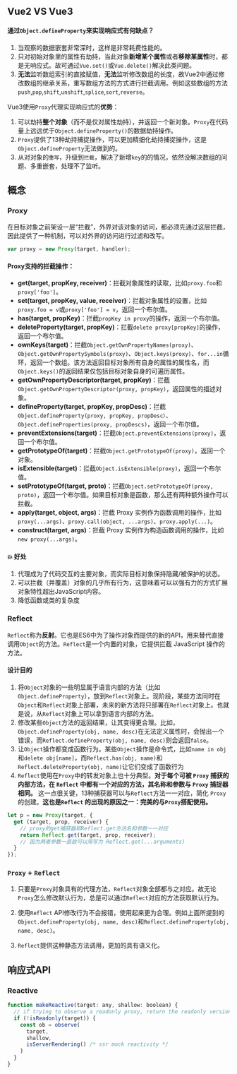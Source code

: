 ## Vue2 VS Vue3

#### 通过`Object.defineProperty`来实现响应式有何**缺点**？

1. 当观察的数据嵌套非常深时，这样是非常耗费性能的。
2. 只对初始对象里的属性有劫持，当此对象**新增某个属性**或者**移除某属性**时，都是无响应式。故可通过`Vue.set()`或`Vue.delete()`解决此类问题。
3. **无法**监听数组索引的直接赋值，**无法**监听修改数组的长度，故Vue2中通过修改数组的继承关系，重写数组方法的方式进行拦截调用。例如这些数组的方法`push`,`pop`,`shift`,`unshift`,`splice`,`sort`,`reverse`。

Vue3使用`Proxy`代理实现响应式的**优势**：

1. 可以劫持**整个对象**（而不是仅对属性劫持），并返回一个新对象。`Proxy`在代码量上远远优于`Object.defineProperty()`的数据劫持操作。
2. `Proxy`提供了13种劫持捕捉操作，可以更加精细化劫持捕捉操作，这是`Object.defineProperty`无法做到的。
3. 从对对象的`重写`，升级到`拦截`，解决了新增`key`的的情况，依然没解决数组的问题、多重嵌套，处理不了监听。

## 概念

### Proxy

在目标对象之前架设一层“拦截”，外界对该对象的访问，都必须先通过这层拦截，因此提供了一种机制，可以对外界的访问进行过滤和改写。

```js
var proxy = new Proxy(target, handler);
```

#### Proxy支持的拦截操作：

- **get(target, propKey, receiver)**：拦截对象属性的读取，比如`proxy.foo`和`proxy['foo']`。
- **set(target, propKey, value, receiver)**：拦截对象属性的设置，比如`proxy.foo = v`或`proxy['foo'] = v`，返回一个布尔值。
- **has(target, propKey)**：拦截`propKey in proxy`的操作，返回一个布尔值。
- **deleteProperty(target, propKey)**：拦截`delete proxy[propKey]`的操作，返回一个布尔值。
- **ownKeys(target)**：拦截`Object.getOwnPropertyNames(proxy)`、`Object.getOwnPropertySymbols(proxy)`、`Object.keys(proxy)`、`for...in`循环，返回一个数组。该方法返回目标对象所有自身的属性的属性名，而`Object.keys()`的返回结果仅包括目标对象自身的可遍历属性。
- **getOwnPropertyDescriptor(target, propKey)**：拦截`Object.getOwnPropertyDescriptor(proxy, propKey)`，返回属性的描述对象。
- **defineProperty(target, propKey, propDesc)**：拦截`Object.defineProperty(proxy, propKey, propDesc）`、`Object.defineProperties(proxy, propDescs)`，返回一个布尔值。
- **preventExtensions(target)**：拦截`Object.preventExtensions(proxy)`，返回一个布尔值。
- **getPrototypeOf(target)**：拦截`Object.getPrototypeOf(proxy)`，返回一个对象。
- **isExtensible(target)**：拦截`Object.isExtensible(proxy)`，返回一个布尔值。
- **setPrototypeOf(target, proto)**：拦截`Object.setPrototypeOf(proxy, proto)`，返回一个布尔值。如果目标对象是函数，那么还有两种额外操作可以拦截。
- **apply(target, object, args)**：拦截 Proxy 实例作为函数调用的操作，比如`proxy(...args)`、`proxy.call(object, ...args)`、`proxy.apply(...)`。
- **construct(target, args)**：拦截 Proxy 实例作为构造函数调用的操作，比如`new proxy(...args)`。

#### 💥 好处

1. 代理成为了代码交互的主要对象，而实际目标对象保持隐藏/被保护的状态。
2. 可以拦截（并覆盖）对象的几乎所有行为，这意味着可以以强有力的方式扩展对象特性超出JavaScript内容。
3. 降低函数或类的复杂度

### Reflect

`Reflect`称为**反射**。它也是ES6中为了操作对象而提供的新的API，用来替代直接调用`Object`的方法。`Reflect`是一个内置的对象，它提供拦截 JavaScript 操作的方法。

#### 设计目的

1. 将`Object`对象的一些明显属于语言内部的方法（比如`Object.defineProperty`），放到`Reflect`对象上。现阶段，某些方法同时在`Object`和`Reflect`对象上部署，未来的新方法将只部署在`Reflect`对象上。也就是说，从`Reflect`对象上可以拿到语言内部的方法。
2. 修改某些`Object`方法的返回结果，让其变得更合理。比如，`Object.defineProperty(obj, name, desc)`在无法定义属性时，会抛出一个错误，而`Reflect.defineProperty(obj, name, desc)`则会返回`false`。
3. 让`Object`操作都变成函数行为。某些`Object`操作是命令式，比如`name in obj`和`delete obj[name]`，而`Reflect.has(obj, name)`和`Reflect.deleteProperty(obj, name)`让它们变成了函数行为
4. `Reflect`使用在`Proxy`中的转发对象上也十分典型。**对于每个可被 `Proxy` 捕获的内部方法，在 `Reflect` 中都有一个对应的方法，其名称和参数与 `Proxy` 捕捉器相同。** 这一点很关键，13种捕获器可以与`Reflect`方法一一对应，简化 `Proxy` 的创建。**这也是`Reflect` 的出现的原因之一：完美的与`Proxy`搭配使用。** 

```js
let p = new Proxy(target, {
  get (target, prop, receiver) {
    // proxy的get捕获器和Reflect.get方法名和参数一一对应
    return Reflect.get(target, prop, receiver);
    // 因为两者参数一直故可以简写为 Reflect.get(...arguments) 
  }
});
```

### `Proxy` + `Reflect`

1. 只要是`Proxy`对象具有的代理方法，`Reflect`对象全部都与之对应。故无论`Proxy`怎么修改默认行为，总是可以通过`Reflect`对应的方法获取默认行为。

2. 使用`Reflect` API修改行为不会报错，使用起来更为合理。例如上面所提到的`Object.defineProperty(obj, name, desc)`和`Reflect.defineProperty(obj, name, desc)`。

3. `Reflect`提供这种静态方法调用，更加的具有语义化。



## 响应式API

### Reactive

```js
function makeReactive(target: any, shallow: boolean) {
  // if trying to observe a readonly proxy, return the readonly version.
  if (!isReadonly(target)) {
    const ob = observe(
      target,
      shallow,
      isServerRendering() /* ssr mock reactivity */
    )
  }
}
```

